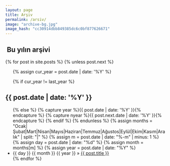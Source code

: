 ```yaml
---
layout: page
title: Arşiv
permalink: /arsiv/
image: "archive-bg.jpg"
image_hash: "cc30914dbb849385dc6c0bf877626671"
---
```

  
<div class="col-lg-8 col-md-10 mx-auto">
<section id="archive">
<h2><i class="fa fa-file-archive-o"></i>&nbsp;Bu yılın arşivi</h2>
{% for post in site.posts %}
  {% unless post.next %}

  <ul class="this">
  {% assign cur_year = post.date | date: '%Y' %}

  {% if cur_year != last_year %}
  </ul>
  <h2>{{ post.date | date: '%Y' }}</h2>

  <ul class="past">
  {% else %}
  {% capture year %}{{ post.date | date: '%Y' }}{% endcapture %}
  {% capture nyear %}{{ post.next.date | date: '%Y' }}{% endcapture %}
  {% endif %}
  {% endunless %}
  {% assign months = "Ocak|Şubat|Mart|Nisan|Mayıs|Haziran|Temmuz|Ağustos|Eylül|Ekim|Kasım|Aralık" | split: "|" %}
  {% assign m = post.date | date: "%-m" | minus: 1 %}
  {% assign day = post.date | date: "%d" %}
  {% assign month = months[m] %}
  {% assign year = post.date | date: "%Y" %}
 <li class="arch-list"> {{ day }} {{ month }} {{ year }} &raquo; <a href="{{site.baseurl}}{{ post.url }}">{{ post.title }}</a> </li>
{% endfor %}
  </ul>
</section>
</div>



